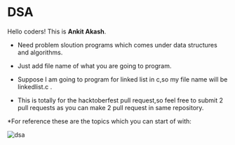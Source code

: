 # DSA
Hello coders!
This is **Ankit Akash**.



* Need problem sloution programs which comes under data structures and algorithms.



* Just add file name of what you are going to program.




* Suppose I am going to program for linked list in c,so my file name will be linkedlist.c .



* This is totally for the hacktoberfest pull request,so feel free to submit 2 pull requests as you can make 2 pull request in same repository.




*For reference these are the topics which you can start of with:

![dsa](https://user-images.githubusercontent.com/75488501/195944951-8122d139-ba1e-4e9e-8d92-387ea0d04778.png)
